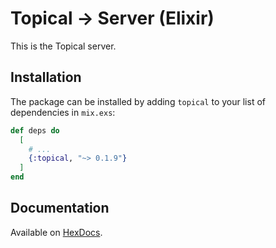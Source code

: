 # Topical → Server (Elixir)

This is the Topical server.

## Installation

The package can be installed by adding `topical` to your list of dependencies in `mix.exs`:

```elixir
def deps do
  [
    # ...
    {:topical, "~> 0.1.9"}
  ]
end
```

## Documentation

Available on [HexDocs](https://hexdocs.pm/topical/).

